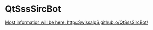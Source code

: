 # QtSssSircBot
[Most information will be here: https:SwissalpS.github.io/QtSssSircBot/](https:SwissalpS.github.io/QtSssSircBot/)
